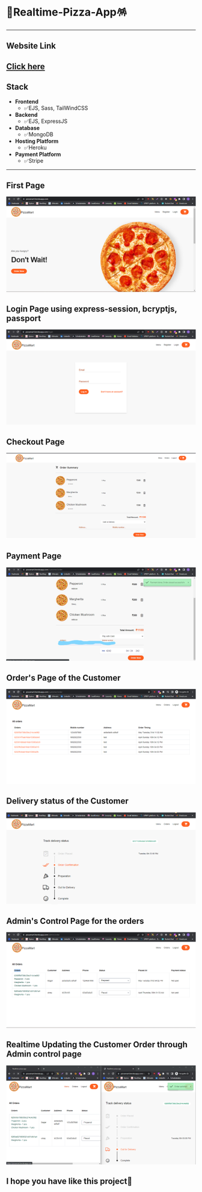 # 🎉Realtime-Pizza-App🪅
------------------------------------------------------------
## Website Link

[Click here](https://pizzamart.herokuapp.com/)
------------------------------------------------------------
## Stack
- **Frontend**
  - ✅EJS, Sass, TailWindCSS
- **Backend**
  - ✅EJS, ExpressJS
- **Database**
  - ✅MongoDB
- **Hosting Platform**
  - ✅Heroku
- **Payment Platform**
  - ✅Stripe

------------------------------------------------------------
## First Page
<img src="./images/FirstPage.png" alt="one" />

## Login Page using express-session, bcryptjs, passport
<img src="./images/LoginPage.png" alt="one" />

## Checkout Page
<img src="./images/CheckoutPage.png" alt="one" />

## Payment Page
<img src="./images/PaymentPage.jpg" alt="one" />

## Order's Page of the Customer
<img src="./images/OrdersPage.png" alt="one" />

## Delivery status of the Customer
<img src="./images/DeliveryStatus.png" alt="one" />

## Admin's Control Page for the orders
<img src="./images/AdminOrder.png" alt="one" />

## Realtime Updating the Customer Order through Admin control page
<img src="./images/RealtimeUpdating.png" alt="one" />


## I hope you have like this project🍁
